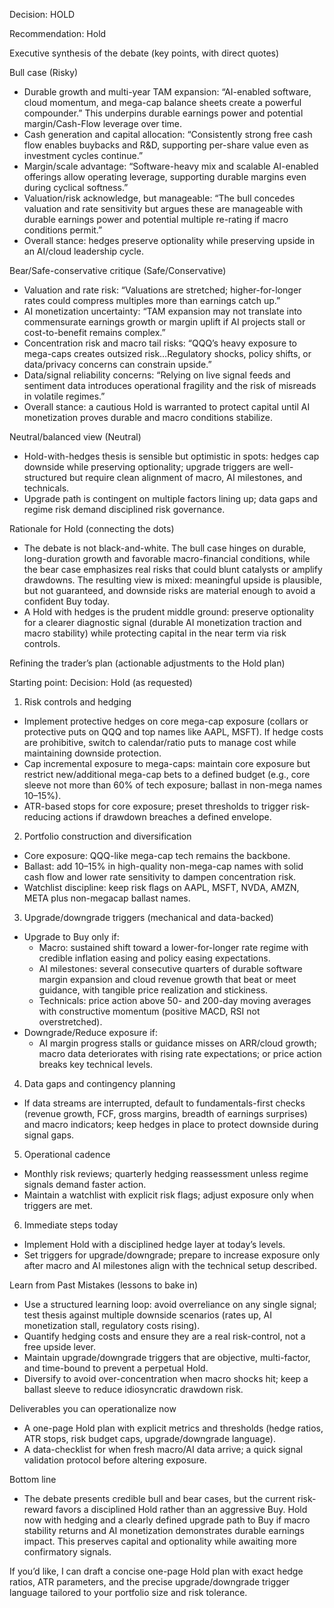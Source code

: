 Decision: HOLD

Recommendation: Hold

Executive synthesis of the debate (key points, with direct quotes)

Bull case (Risky)
- Durable growth and multi-year TAM expansion: “AI-enabled software, cloud momentum, and mega-cap balance sheets create a powerful compounder.” This underpins durable earnings power and potential margin/Cash-Flow leverage over time.
- Cash generation and capital allocation: “Consistently strong free cash flow enables buybacks and R&D, supporting per-share value even as investment cycles continue.”
- Margin/scale advantage: “Software-heavy mix and scalable AI-enabled offerings allow operating leverage, supporting durable margins even during cyclical softness.”
- Valuation/risk acknowledge, but manageable: “The bull concedes valuation and rate sensitivity but argues these are manageable with durable earnings power and potential multiple re-rating if macro conditions permit.”
- Overall stance: hedges preserve optionality while preserving upside in an AI/cloud leadership cycle.

Bear/Safe-conservative critique (Safe/Conservative)
- Valuation and rate risk: “Valuations are stretched; higher-for-longer rates could compress multiples more than earnings catch up.”
- AI monetization uncertainty: “TAM expansion may not translate into commensurate earnings growth or margin uplift if AI projects stall or cost-to-benefit remains complex.”
- Concentration risk and macro tail risks: “QQQ’s heavy exposure to mega-caps creates outsized risk…Regulatory shocks, policy shifts, or data/privacy concerns can constrain upside.”
- Data/signal reliability concerns: “Relying on live signal feeds and sentiment data introduces operational fragility and the risk of misreads in volatile regimes.”
- Overall stance: a cautious Hold is warranted to protect capital until AI monetization proves durable and macro conditions stabilize.

Neutral/balanced view (Neutral)
- Hold-with-hedges thesis is sensible but optimistic in spots: hedges cap downside while preserving optionality; upgrade triggers are well-structured but require clean alignment of macro, AI milestones, and technicals.
- Upgrade path is contingent on multiple factors lining up; data gaps and regime risk demand disciplined risk governance.

Rationale for Hold (connecting the dots)

- The debate is not black-and-white. The bull case hinges on durable, long-duration growth and favorable macro-financial conditions, while the bear case emphasizes real risks that could blunt catalysts or amplify drawdowns. The resulting view is mixed: meaningful upside is plausible, but not guaranteed, and downside risks are material enough to avoid a confident Buy today.
- A Hold with hedges is the prudent middle ground: preserve optionality for a clearer diagnostic signal (durable AI monetization traction and macro stability) while protecting capital in the near term via risk controls.

Refining the trader’s plan (actionable adjustments to the Hold plan)

Starting point: Decision: Hold (as requested)

1) Risk controls and hedging
- Implement protective hedges on core mega-cap exposure (collars or protective puts on QQQ and top names like AAPL, MSFT). If hedge costs are prohibitive, switch to calendar/ratio puts to manage cost while maintaining downside protection.
- Cap incremental exposure to mega-caps: maintain core exposure but restrict new/additional mega-cap bets to a defined budget (e.g., core sleeve not more than 60% of tech exposure; ballast in non-mega names 10–15%).
- ATR-based stops for core exposure; preset thresholds to trigger risk-reducing actions if drawdown breaches a defined envelope.

2) Portfolio construction and diversification
- Core exposure: QQQ-like mega-cap tech remains the backbone.
- Ballast: add 10–15% in high-quality non-mega-cap names with solid cash flow and lower rate sensitivity to dampen concentration risk.
- Watchlist discipline: keep risk flags on AAPL, MSFT, NVDA, AMZN, META plus non-megacap ballast names.

3) Upgrade/downgrade triggers (mechanical and data-backed)
- Upgrade to Buy only if:
  - Macro: sustained shift toward a lower-for-longer rate regime with credible inflation easing and policy easing expectations.
  - AI milestones: several consecutive quarters of durable software margin expansion and cloud revenue growth that beat or meet guidance, with tangible price realization and stickiness.
  - Technicals: price action above 50- and 200-day moving averages with constructive momentum (positive MACD, RSI not overstretched).
- Downgrade/Reduce exposure if:
  - AI margin progress stalls or guidance misses on ARR/cloud growth; macro data deteriorates with rising rate expectations; or price action breaks key technical levels.

4) Data gaps and contingency planning
- If data streams are interrupted, default to fundamentals-first checks (revenue growth, FCF, gross margins, breadth of earnings surprises) and macro indicators; keep hedges in place to protect downside during signal gaps.

5) Operational cadence
- Monthly risk reviews; quarterly hedging reassessment unless regime signals demand faster action.
- Maintain a watchlist with explicit risk flags; adjust exposure only when triggers are met.

6) Immediate steps today
- Implement Hold with a disciplined hedge layer at today’s levels.
- Set triggers for upgrade/downgrade; prepare to increase exposure only after macro and AI milestones align with the technical setup described.

Learn from Past Mistakes (lessons to bake in)
- Use a structured learning loop: avoid overreliance on any single signal; test thesis against multiple downside scenarios (rates up, AI monetization stall, regulatory costs rising).
- Quantify hedging costs and ensure they are a real risk-control, not a free upside lever.
- Maintain upgrade/downgrade triggers that are objective, multi-factor, and time-bound to prevent a perpetual Hold.
- Diversify to avoid over-concentration when macro shocks hit; keep a ballast sleeve to reduce idiosyncratic drawdown risk.

Deliverables you can operationalize now
- A one-page Hold plan with explicit metrics and thresholds (hedge ratios, ATR stops, risk budget caps, upgrade/downgrade language).
- A data-checklist for when fresh macro/AI data arrive; a quick signal validation protocol before altering exposure.

Bottom line

- The debate presents credible bull and bear cases, but the current risk-reward favors a disciplined Hold rather than an aggressive Buy. Hold now with hedging and a clearly defined upgrade path to Buy if macro stability returns and AI monetization demonstrates durable earnings impact. This preserves capital and optionality while awaiting more confirmatory signals.

If you’d like, I can draft a concise one-page Hold plan with exact hedge ratios, ATR parameters, and the precise upgrade/downgrade trigger language tailored to your portfolio size and risk tolerance.